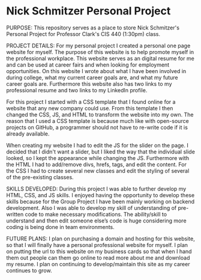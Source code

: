 Nick Schmitzer Personal Project
==========

PURPOSE:
This repository serves as a place to store Nick Schmitzer's Personal Project for Professor Clark's CIS 440 (1:30pm) class.

PROJECT DETAILS:
For my personal project I created a personal one page website for myself. The purpose of this website is to help promote myself in the professional workplace. This website serves as an digital resume for me and can be used at career fairs and when looking for employment opportunities. On this website I wrote about what I have been involved in during college, what my current career goals are, and what my future career goals are. Furthermore this website also has two links to my professional resume and two links to my LinkedIn profile.

For this project I started with a CSS template that I found online for a website that any new company could use. From this template I then changed the CSS, JS, and HTML to transform the website into my own. The reason that I used a CSS template is because much like with open-source projects on GitHub, a programmer should not have to re-write code if it is already available. 

When creating my website I had to edit the JS for the slider on the page. I decided that I didn't want a slider, but I liked the way that the individual slide looked, so I kept the appearance while changing the JS. Furthermore with the HTML I had to add/remove divs, hrefs, tags, and edit the content. For the CSS I had to create several new classes and edit the styling of several of the pre-existing classes.

SKILLS DEVELOPED:
During this project I was able to further develop my HTML, CSS, and JS skills. I enjoyed having the opportunity to develop these skills because for the Group Project I have been mainly working on backend development. Also I was able to develop my skill of understanding of pre-written code to make necessary modifications. The ability/skill to understand and then edit someone else’s code is huge considering more coding is being done in team environments.

FUTURE PLANS:
I plan on purchasing a domain and hosting for this website, so that I will finally have a personal professional website for myself. I plan on putting the url to this website on my business cards so that when I hand them out people can them go online to read more about me and download my resume. I plan on continuing to develop/maintain this site as my career continues to grow.
